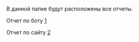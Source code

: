 В данной папке будут расположены все отчеты.

Отчет по боту [1](https://github.com/zero777c/ProjectPractice-Agamir.G-241-339/blob/main/reports/O_Bot)

Отчет по сайту [2](https://github.com/zero777c/ProjectPractice-Agamir.G-241-339/blob/main/reports/O_Site)
